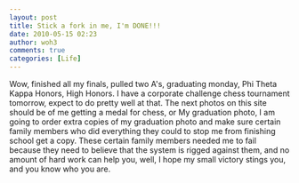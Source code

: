 ```yaml
---
layout: post
title: Stick a fork in me, I'm DONE!!!
date: 2010-05-15 02:23
author: woh3
comments: true
categories: [Life]
---
```

Wow, finished all my finals, pulled two A's, graduating monday, Phi Theta Kappa Honors, High Honors. 
I have a corporate challenge chess tournament tomorrow, expect to do pretty well at that. The next photos on this site should be of me getting a medal for chess, or My graduation photo, I am going to order extra copies of my graduation photo and make sure certain family members who did everything they could to stop me from finishing school get a copy. These certain family members needed me to fail because they need to believe that the system is rigged against them, and no amount of hard work can help you, well, I hope my small victory stings you, and you know who you are.
